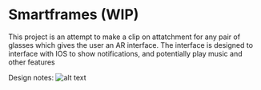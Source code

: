 # Smartframes (WIP)
This project is an attempt to make a clip on attatchment for any pair of glasses which gives the user an AR interface. The interface is designed to interface with IOS to show notifications, and potentially play music and other features


Design notes:
![alt text](file:///C:/Users/Arrow%20V.8/Pictures/github/smartframes/IMG_E1989.JPG)
